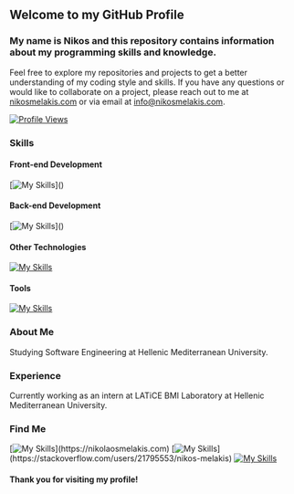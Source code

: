 ## Welcome to my GitHub Profile
### My name is Nikos and this repository contains information about my programming skills and knowledge. 
Feel free to explore my repositories and projects to get a better understanding of my coding style and skills. 
If you have any questions or would like to collaborate on a project, please reach out to me at [nikosmelakis.com](https://nikosmelakis.com) or via email at info@nikosmelakis.com.

[![Profile Views](https://komarev.com/ghpvc/?username=nikosmelakis)](https://github.com/nikosmelakis)


### Skills

#### Front-end Development
[![My Skills](https://skillicons.dev/icons?i=bootstrap,,css,,html,,js,,react,,)]()

#### Back-end Development
[![My Skills](https://skillicons.dev/icons?i=java,,mongodb,,mysql,,php,,postgres,,postman,,sqlite,,)]()

#### Other Technologies
[![My Skills](https://skillicons.dev/icons?i=bash,,c,,cs,,dart,,flutter,,matlab,,octave,,py)]()

#### Tools 
[![My Skills](https://skillicons.dev/icons?i=adonis,,arduino,,figma,,ps,,unity,,wordpress)]()



### About Me
Studying Software Engineering at Hellenic Mediterranean University. 

### Experience
Currently working as an intern at LATiCE BMI Laboratory at Hellenic Mediterranean University.


### Find Me

[![My Skills](https://skillicons.dev/icons?i=activitypub,)](https://nikolaosmelakis.com)
[![My Skills](https://skillicons.dev/icons?i=stackoverflow,)](https://stackoverflow.com/users/21795553/nikos-melakis)
[![My Skills](https://skillicons.dev/icons?i=linkedin)](https://www.linkedin.com/in/nikos-melakis)



#### Thank you for visiting my profile!
